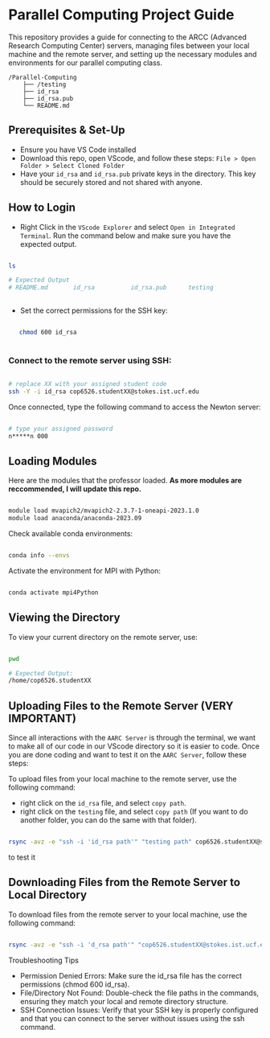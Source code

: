 # Parallel Computing Project Guide

This repository provides a guide for connecting to the ARCC (Advanced Research Computing Center) servers, managing files between your local machine and the remote server, and setting up the necessary modules and environments for our parallel computing class.

```
/Parallel-Computing
    ├── /testing
    ├── id_rsa
    ├── id_rsa.pub
    └── README.md
```

## Prerequisites & Set-Up

- Ensure you have VS Code installed
- Download this repo, open VScode, and follow these steps: `File > Open Folder > Select Cloned Folder`
- Have your `id_rsa` and `id_rsa.pub` private keys in the directory. This key should be securely stored and not shared with anyone.

## How to Login

- Right Click in the `VScode Explorer` and select `Open in Integrated Terminal`. Run the command below and make sure you have the expected output.

```bash

ls

# Expected Output
# README.md       id_rsa          id_rsa.pub      testing
   
```

- Set the correct permissions for the SSH key:

```bash

   chmod 600 id_rsa
   
```

### Connect to the remote server using SSH:

```bash

# replace XX with your assigned student code
ssh -Y -i id_rsa cop6526.studentXX@stokes.ist.ucf.edu

```

Once connected, type the following command to access the Newton server:

```bash

# type your assigned password
n*****n 000

```

## Loading Modules

Here are the modules that the professor loaded. __As more modules are reccommended, I will update this repo.__

```bash

module load mvapich2/mvapich2-2.3.7-1-oneapi-2023.1.0
module load anaconda/anaconda-2023.09

```

Check available conda environments:

```bash

conda info --envs

```

Activate the environment for MPI with Python:

```bash

conda activate mpi4Python

```

## Viewing the Directory

To view your current directory on the remote server, use:

```bash

pwd

# Expected Output:
/home/cop6526.studentXX

```

## Uploading Files to the Remote Server (VERY IMPORTANT)

Since all interactions with the `AARC Server` is through the terminal, we want to make all of our code in our VScode directory so it is easier to code. Once you are done coding and want to test it on the `AARC Server`, follow these steps:

To upload files from your local machine to the remote server, use the following command:

- right click on the `id_rsa` file, and select `copy path`. 
- right click on the `testing` file, and select `copy path` (If you want to do another folder, you can do the same with that folder).

```bash

rsync -avz -e "ssh -i 'id_rsa path'" "testing path" cop6526.studentXX@stokes.ist.ucf.edu:/home/cop6526.studentXX/testing/

```

to test it 

## Downloading Files from the Remote Server to Local Directory

To download files from the remote server to your local machine, use the following command:

```bash

rsync -avz -e "ssh -i 'd_rsa path'" "cop6526.studentXX@stokes.ist.ucf.edu:/home/cop6526.studentXX/testing/test.txt" "/Users/alexsciuto/Library/Mobile Documents/com~apple~CloudDocs/DataWithAlex/MSDA Classes/Parallel-Computing/testing/"

```

Troubleshooting Tips

- Permission Denied Errors: Make sure the id_rsa file has the correct permissions (chmod 600 id_rsa).
- File/Directory Not Found: Double-check the file paths in the commands, ensuring they match your local and remote directory structure.
- SSH Connection Issues: Verify that your SSH key is properly configured and that you can connect to the server without issues using the ssh command.